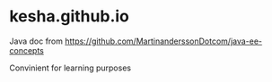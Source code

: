 # kesha.github.io
Java doc from https://github.com/MartinanderssonDotcom/java-ee-concepts

Convinient for learning purposes
